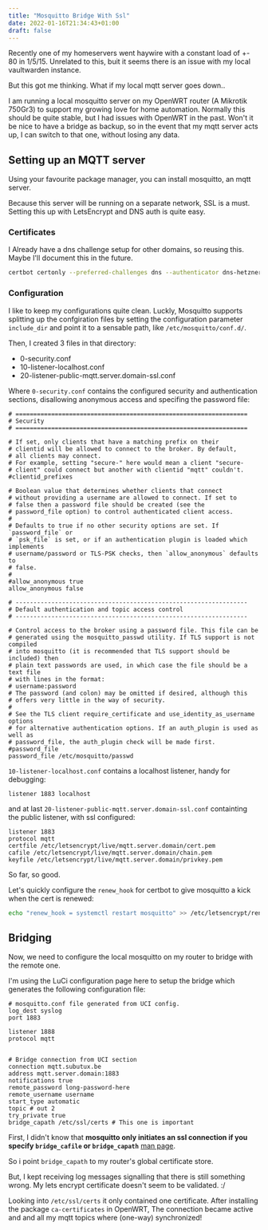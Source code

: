 ```yaml
---
title: "Mosquitto Bridge With Ssl"
date: 2022-01-16T21:34:43+01:00
draft: false
---
```


Recently one of my homeservers went haywire with a constant load of
+- 80 in 1/5/15.
Unrelated to this, buit it seems there is an issue with my local vaultwarden
instance.

But this got me thinking. What if my local mqtt server goes down..

I am running a local mosquitto server on my OpenWRT router
(A Mikrotik 750Gr3) to support my growing love for home
automation. Normally this should be quite stable, but I had issues with
OpenWRT in the past. Won't it be nice to have a bridge as backup, so in the
event that my mqtt server acts up, I can switch to that one, without losing any
data.

## Setting up an MQTT server

Using your favourite package manager, you can install mosquitto, an mqtt server.

Because this server will be running on a separate network, SSL is a must.
Setting this up with LetsEncrypt and DNS auth is quite easy.

### Certificates

I Already have a dns challenge setup for other domains, so reusing this. Maybe I'll document this in the future.

```sh
certbot certonly --preferred-challenges dns --authenticator dns-hetzner --dns-hetzner-credentials /etc/letsencrypt/hetzner.ini -d mqtt.server.domain
```

### Configuration

I like to keep my configurations quite clean. Luckly, Mosquitto supports splitting up the confgiration files by setting the configuration parameter `include_dir` and point it to a sensable path, like `/etc/mosquitto/conf.d/`.

Then, I created 3 files in that directory:

- 0-security.conf
- 10-listener-localhost.conf
- 20-listener-public-mqtt.server.domain-ssl.conf

Where `0-security.conf` contains the configured security and authentication
sections, disallowing anonymous access and specifing the password file:

```
# =================================================================
# Security
# =================================================================

# If set, only clients that have a matching prefix on their
# clientid will be allowed to connect to the broker. By default,
# all clients may connect.
# For example, setting "secure-" here would mean a client "secure-
# client" could connect but another with clientid "mqtt" couldn't.
#clientid_prefixes

# Boolean value that determines whether clients that connect
# without providing a username are allowed to connect. If set to
# false then a password file should be created (see the
# password_file option) to control authenticated client access.
#
# Defaults to true if no other security options are set. If `password_file` or
# `psk_file` is set, or if an authentication plugin is loaded which implements
# username/password or TLS-PSK checks, then `allow_anonymous` defaults to
# false.
#
#allow_anonymous true
allow_anonymous false

# -----------------------------------------------------------------
# Default authentication and topic access control
# -----------------------------------------------------------------

# Control access to the broker using a password file. This file can be
# generated using the mosquitto_passwd utility. If TLS support is not compiled
# into mosquitto (it is recommended that TLS support should be included) then
# plain text passwords are used, in which case the file should be a text file
# with lines in the format:
# username:password
# The password (and colon) may be omitted if desired, although this
# offers very little in the way of security.
#
# See the TLS client require_certificate and use_identity_as_username options
# for alternative authentication options. If an auth_plugin is used as well as
# password_file, the auth_plugin check will be made first.
#password_file
password_file /etc/mosquitto/passwd
```
`10-listener-localhost.conf` contains a localhost listener, handy for debugging:

```
listener 1883 localhost
```

and at last `20-listener-public-mqtt.server.domain-ssl.conf` containting the
public listener, with ssl configured:

```
listener 1883
protocol mqtt
certfile /etc/letsencrypt/live/mqtt.server.domain/cert.pem
cafile /etc/letsencrypt/live/mqtt.server.domain/chain.pem
keyfile /etc/letsencrypt/live/mqtt.server.domain/privkey.pem
```

So far, so good. 

Let's quickly configure the `renew_hook` for certbot to give mosquitto a kick when the cert is renewed:

```sh
echo "renew_hook = systemctl restart mosquitto" >> /etc/letsencrypt/renewal/mqtt.server.domain.conf
```

## Bridging

Now, we need to configure the local mosquitto on my router to bridge with the
remote one.

I'm using the LuCi configuration page here to setup the bridge which generates
the following configuration file:

```
# mosquitto.conf file generated from UCI config.
log_dest syslog
port 1883

listener 1888
protocol mqtt


# Bridge connection from UCI section
connection mqtt.subutux.be
address mqtt.server.domain:1883
notifications true
remote_password long-password-here
remote_username username
start_type automatic
topic # out 2
try_private true
bridge_capath /etc/ssl/certs # This one is important
```
First, I didn't know that **mosquitto only initiates an ssl connection if you specify `bridge_cafile` or `bridge_capath`** [man page](https://mosquitto.org/man/mosquitto-conf-5.html).

So i point `bridge_capath` to my router's global certificate store.

But, I kept receiving log messages signalling that there is still something wrong. My lets encrypt certificate doesn't seem to be validated. :/

Looking into `/etc/ssl/certs` it only contained one certificate.
After installing the package `ca-certificates` in OpenWRT, The connection became
active and and all my mqtt topics where (one-way) synchronized!

